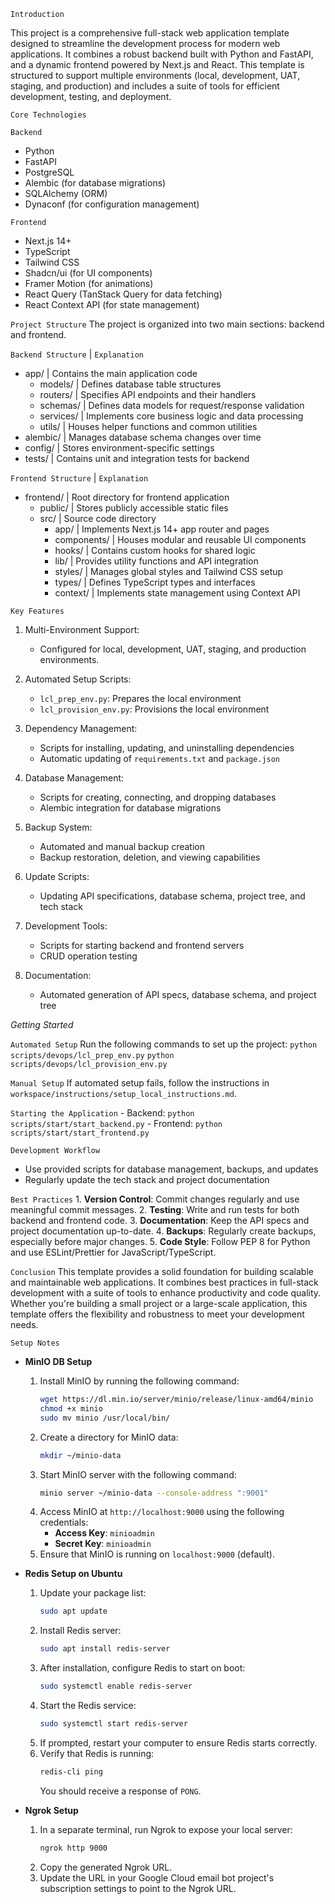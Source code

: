 `Introduction`    

This project is a comprehensive full-stack web application template designed to streamline the development process for modern web applications. It combines a robust backend built with Python and FastAPI, and a dynamic frontend powered by Next.js and React. This template is structured to support multiple environments (local, development, UAT, staging, and production) and includes a suite of tools for efficient development, testing, and deployment.

`Core Technologies`

`Backend`
- Python
- FastAPI
- PostgreSQL
- Alembic (for database migrations)
- SQLAlchemy (ORM)
- Dynaconf (for configuration management)

`Frontend`
- Next.js 14+
- TypeScript
- Tailwind CSS
- Shadcn/ui (for UI components)
- Framer Motion (for animations)
- React Query (TanStack Query for data fetching)
- React Context API (for state management)

`Project Structure`
The project is organized into two main sections: backend and frontend.

`Backend Structure`             | `Explanation`
  - app/                        | Contains the main application code
    - models/                   | Defines database table structures
    - routers/                  | Specifies API endpoints and their handlers
    - schemas/                  | Defines data models for request/response validation
    - services/                 | Implements core business logic and data processing
    - utils/                    | Houses helper functions and common utilities
  - alembic/                    | Manages database schema changes over time
  - config/                     | Stores environment-specific settings
  - tests/                      | Contains unit and integration tests for backend

`Frontend Structure`            | `Explanation`
  - frontend/                   | Root directory for frontend application
    - public/                   | Stores publicly accessible static files
    - src/                      | Source code directory
      - app/                    | Implements Next.js 14+ app router and pages
      - components/             | Houses modular and reusable UI components
      - hooks/                  | Contains custom hooks for shared logic
      - lib/                    | Provides utility functions and API integration
      - styles/                 | Manages global styles and Tailwind CSS setup
      - types/                  | Defines TypeScript types and interfaces
      - context/                | Implements state management using Context API


`Key Features`

1. Multi-Environment Support: 
    - Configured for local, development, UAT, staging, and production environments.

2. Automated Setup Scripts: 
   - `lcl_prep_env.py`: Prepares the local environment
   - `lcl_provision_env.py`: Provisions the local environment

3. Dependency Management:
   - Scripts for installing, updating, and uninstalling dependencies
   - Automatic updating of `requirements.txt` and `package.json`

4. Database Management:
   - Scripts for creating, connecting, and dropping databases
   - Alembic integration for database migrations

5. Backup System:
   - Automated and manual backup creation
   - Backup restoration, deletion, and viewing capabilities

6. Update Scripts:
   - Updating API specifications, database schema, project tree, and tech stack

7. Development Tools:
   - Scripts for starting backend and frontend servers
   - CRUD operation testing

8. Documentation:
   - Automated generation of API specs, database schema, and project tree

*Getting Started*

`Automated Setup`
    Run the following commands to set up the project:
    `python scripts/devops/lcl_prep_env.py`
    `python scripts/devops/lcl_provision_env.py`

`Manual Setup`
    If automated setup fails, follow the instructions in `workspace/instructions/setup_local_instructions.md`.

`Starting the Application`
    - Backend: `python scripts/start/start_backend.py`
    - Frontend: `python scripts/start/start_frontend.py`

`Development Workflow`
- Use provided scripts for database management, backups, and updates
- Regularly update the tech stack and project documentation

`Best Practices`
    1. **Version Control**: Commit changes regularly and use meaningful commit messages.
    2. **Testing**: Write and run tests for both backend and frontend code.
    3. **Documentation**: Keep the API specs and project documentation up-to-date.
    4. **Backups**: Regularly create backups, especially before major changes.
    5. **Code Style**: Follow PEP 8 for Python and use ESLint/Prettier for JavaScript/TypeScript.

`Conclusion`
This template provides a solid foundation for building scalable and maintainable web applications. It combines best practices in full-stack development with a suite of tools to enhance productivity and code quality. Whether you're building a small project or a large-scale application, this template offers the flexibility and robustness to meet your development needs.

`Setup Notes`
- **MinIO DB Setup**
  1. Install MinIO by running the following command:
     ```bash
     wget https://dl.min.io/server/minio/release/linux-amd64/minio
     chmod +x minio
     sudo mv minio /usr/local/bin/
     ```
  2. Create a directory for MinIO data:
     ```bash
     mkdir ~/minio-data
     ```
  3. Start MinIO server with the following command:
     ```bash
     minio server ~/minio-data --console-address ":9001"
     ```
  4. Access MinIO at `http://localhost:9000` using the following credentials:
     - **Access Key**: `minioadmin`
     - **Secret Key**: `minioadmin`
  5. Ensure that MinIO is running on `localhost:9000` (default).

- **Redis Setup on Ubuntu**
  1. Update your package list:
     ```bash
     sudo apt update
     ```
  2. Install Redis server:
     ```bash
     sudo apt install redis-server
     ```
  3. After installation, configure Redis to start on boot:
     ```bash
     sudo systemctl enable redis-server
     ```
  4. Start the Redis service:
     ```bash
     sudo systemctl start redis-server
     ```
  5. If prompted, restart your computer to ensure Redis starts correctly.
  6. Verify that Redis is running:
     ```bash
     redis-cli ping
     ```
     You should receive a response of `PONG`.

- **Ngrok Setup**
  1. In a separate terminal, run Ngrok to expose your local server:
     ```bash
     ngrok http 9000
     ```
  2. Copy the generated Ngrok URL.
  3. Update the URL in your Google Cloud email bot project's subscription settings to point to the Ngrok URL.